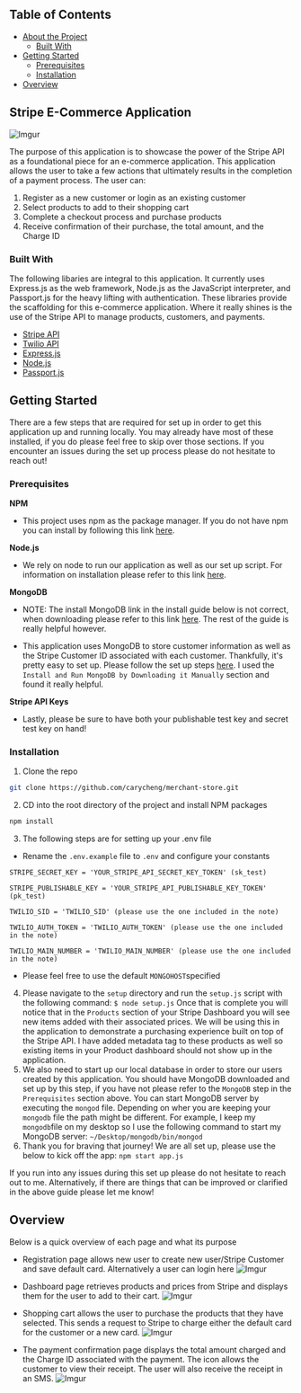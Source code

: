 <!-- TABLE OF CONTENTS -->
## Table of Contents

* [About the Project](#stripe-e-commerce-application)
  * [Built With](#built-with)
* [Getting Started](#getting-started)
  * [Prerequisites](#prerequisites)
  * [Installation](#installation)
* [Overview](#overview)

## Stripe E-Commerce Application

![Imgur](https://i.imgur.com/fp8N5t7.png)

The purpose of this application is to showcase the power of the Stripe API as a foundational piece for an e-commerce application. This application allows the user to take a few actions that ultimately results in the completion of a payment process. The user can:

 1. Register as a new customer or login as an existing customer
 2. Select products to add to their shopping cart
 3. Complete a checkout process and purchase products
 4. Receive confirmation of their purchase, the total amount, and the Charge ID

### Built With
The following libaries are integral to this application. It currently uses Express.js as the web framework, Node.js as the JavaScript interpreter, and Passport.js for the heavy lifting with authentication. These libraries provide the scaffolding for this e-commerce application. Where it really shines is the use of the Stripe API to manage products, customers, and payments.

* [Stripe API](https://stripe.com/docs/api)
* [Twilio API](https://www.twilio.com/docs/usage/api)
* [Express.js](https://expressjs.com/)
* [Node.js](https://nodejs.org/en/)
* [Passport.js](http://www.passportjs.org/)

<!-- GETTING STARTED -->
## Getting Started

There are a few steps that are required for set up in order to get this application up and running locally. You may already have most of these installed, if you do please feel free to skip over those sections. If you encounter an issues during the set up process please do not hesitate to reach out!

### Prerequisites

**NPM**

- This project uses npm as the package manager.  If you do not have npm you can install by following this link [here](https://www.npmjs.com/get-npm).

**Node.js**

- We rely on node to run our application as well as our set up script. For information on installation please refer to this link [here](https://nodejs.org/en/download/).

**MongoDB**

- NOTE: The install MongoDB link in the install guide below is not correct, when downloading please refer to this link [here](https://www.mongodb.com/try/download/community). The rest of the guide is really helpful however.

- This application uses MongoDB to store customer information as well as the Stripe Customer ID associated with each customer. Thankfully, it's pretty easy to set up. Please follow the set up steps [here](https://treehouse.github.io/installation-guides/mac/mongo-mac.html). I used the  ``Install and Run MongoDB by Downloading it Manually`` section and found it really helpful.
 
**Stripe API Keys**

- Lastly, please be sure to have both your publishable test key and secret test key on hand!

### Installation

1. Clone the repo
```sh
git clone https://github.com/carycheng/merchant-store.git
```
2. CD into the root directory of the project and install NPM packages
```sh
npm install
```
3.  The following steps are for setting up your .env file

- Rename the `.env.example` file to `.env` and configure your constants
```
STRIPE_SECRET_KEY = 'YOUR_STRIPE_API_SECRET_KEY_TOKEN' (sk_test)
```
```
STRIPE_PUBLISHABLE_KEY = 'YOUR_STRIPE_API_PUBLISHABLE_KEY_TOKEN' (pk_test)
```
```
TWILIO_SID = 'TWILIO_SID' (please use the one included in the note)
```
```
TWILIO_AUTH_TOKEN = 'TWILIO_AUTH_TOKEN' (please use the one included in the note)
```
```
TWILIO_MAIN_NUMBER = 'TWILIO_MAIN_NUMBER' (please use the one included in the note)
```
- Please feel free to use the default `MONGOHOST`specified

4. Please navigate to the `setup` directory and run the `setup.js` script with the following command:
`$ node setup.js`
Once that is complete you will notice that in the `Products` section of your Stripe Dashboard you will see new items added with their associated prices. We will be using this in the application to demonstrate a purchasing experience built on top of the Stripe API. I have added metadata tag to these products as well so existing items in your Product dashboard should not show up in the application.
5. We also need to start up our local database in order to store our users created by this application. You should have MongoDB downloaded and set up by this step, if you have not please refer to the `MongoDB` step in the `Prerequisites` section above. You can start MongoDB server by executing the `mongod` file. Depending on wher you are keeping your `mongodb` file the path might be different. For example, I keep my `mongodb`file on my desktop so I use the following command to start my MongoDB server: `~/Desktop/mongodb/bin/mongod`
6. Thank you for braving that journey! We are all set up, please use the below to kick off the app: 
`npm start app.js`

If you run into any issues during this set up please do not hesitate to reach out to me. Alternatively, if there are things that can be improved or clarified in the above guide please let me know!

<!-- Overview -->
## Overview
Below is a quick overview of each page and what its purpose

- Registration page allows new user to create new user/Stripe Customer and save default card. Alternatively a user can login here
![Imgur](https://i.imgur.com/TMpiDix.png)

- Dashboard page retrieves products and prices from Stripe and displays them for the user to add to their cart.
![Imgur](https://i.imgur.com/z2HBcyG.png)

- Shopping cart allows the user to purchase the products that they have selected. This sends a request to Stripe to charge either the default card for the customer or a new card. 
![Imgur](https://i.imgur.com/tWimujq.png)

- The payment confirmation page displays the total amount charged and the Charge ID associated with the payment. The icon allows the customer to view their receipt. The user will also receive the receipt in an SMS.
![Imgur](https://i.imgur.com/78WORc5.png)
